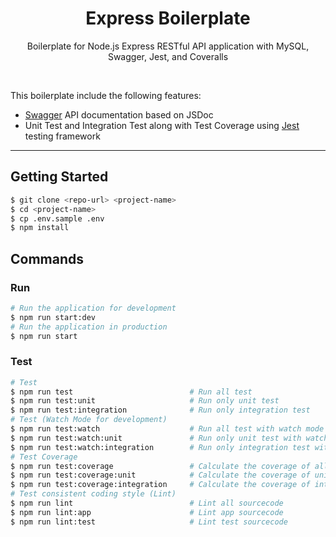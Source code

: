 <div align="center">
  <h1>Express Boilerplate</h1>
</div>

<p align="center">
  Boilerplate for Node.js Express RESTful API application with MySQL, Swagger, Jest, and Coveralls
</p>

<br />

This boilerplate include the following features:

- [Swagger](https://swagger.io/) API documentation based on JSDoc
- Unit Test and Integration Test along with Test Coverage using [Jest](https://facebook.github.io/jest/) testing framework

---


## Getting Started

```zsh
$ git clone <repo-url> <project-name>
$ cd <project-name>
$ cp .env.sample .env
$ npm install
```


## Commands

### Run

```zsh
# Run the application for development
$ npm run start:dev
# Run the application in production
$ npm run start
```

### Test

```zsh
# Test
$ npm run test                          # Run all test
$ npm run test:unit                     # Run only unit test
$ npm run test:integration              # Run only integration test
# Test (Watch Mode for development)
$ npm run test:watch                    # Run all test with watch mode
$ npm run test:watch:unit               # Run only unit test with watch mode
$ npm run test:watch:integration        # Run only integration test with watch mode
# Test Coverage
$ npm run test:coverage                 # Calculate the coverage of all test
$ npm run test:coverage:unit            # Calculate the coverage of unit test
$ npm run test:coverage:integration     # Calculate the coverage of integration test
# Test consistent coding style (Lint)
$ npm run lint                          # Lint all sourcecode
$ npm run lint:app                      # Lint app sourcecode
$ npm run lint:test                     # Lint test sourcecode
```
